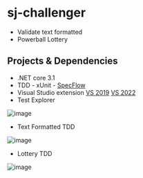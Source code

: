 # sj-challenger

+ Validate text formatted
+ Powerball Lottery

## Projects & Dependencies

+ .NET core 3.1
+ TDD - xUnit - [SpecFlow](https://specflow.org/)
+ Visual Studio extension [VS 2019](https://marketplace.visualstudio.com/items?itemName=TechTalkSpecFlowTeam.SpecFlowForVisualStudio) [VS 2022](https://marketplace.visualstudio.com/items?itemName=TechTalkSpecFlowTeam.SpecFlowForVisualStudio2022)
+ Test Explorer

![image](https://user-images.githubusercontent.com/37554377/161452503-fa3c6e3c-4dbd-4f74-b549-164c715ebe96.png)
+ Text Formatted TDD

![image](https://user-images.githubusercontent.com/37554377/161453723-23dfc2b2-cec2-43b2-8685-c5c9a663e89c.png)
+ Lottery TDD

 ![image](https://user-images.githubusercontent.com/37554377/161452560-c492450f-ba22-4d0c-b389-a3d8565dda89.png)
